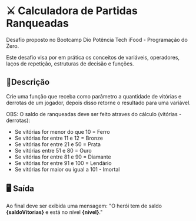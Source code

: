 # ⚔ Calculadora de Partidas Ranqueadas

Desafio proposto no Bootcamp Dio Potência Tech iFood - Programação do Zero. 

Este desafio visa por em prática os conceitos de variáveis, operadores, laços de repetição, estruturas de decisão e funções.

## 📝Descrição

Crie uma função que receba como parâmetro a quantidade de vitórias e derrotas de um jogador, depois disso retorne o resultado para uma variável. 

OBS: O saldo de ranqueadas deve ser feito atraves do cálculo (vitórias - derrotas):

- Se vitórias for menor do que 10 = Ferro
- Se vitórias for entre 11 e 12 = Bronze
- Se vitórias for entre 21 e 50 = Prata
- Se vitórias entre 51 e 80 = Ouro
- Se vitórias for entre 81 e 90 = Diamante
- Se vitórias for entre 91 e 100 = Lendário
- Se vitórias for maior ou igual a 101 - Imortal

## 🖥 Saída

Ao final deve ser exibida uma mensagem: "O herói tem de saldo **{saldoVitorias}** e está no nível **{nivel}**."


